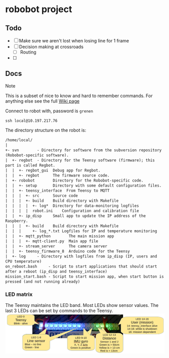 # robobot project

## Todo
- [ ] Make sure we aren't lost when losing line for 1 frame
- [ ] Decision making at crossroads
    - [ ] Routing
- [ ] 

## Docs
>[!NOTE]
> This is a subset of nice to know and hard to remember commands. For anything else see the full [Wiki page](https://rsewiki.electro.dtu.dk/index.php/Robobot_B)

Connect to robot with, password is `grenen`
```
ssh local@10.197.217.76
```

The directory structure on the robot is:
```
/home/local/
|
+- svn        - Directory for software from the subversion repository (Robobot-specific software).
|  +- regbot  - Directory for the Teensy software (firmware); this part is called Regbot.
|  |  +- regbot_gui  Debug app for Regbot.
|  |  +- regbot      The firmware source code.
|  +- robobot        Directory for the Robobot-specific code.
|  |  +- setup       Directory with some default configuration files.
|  |  +- teensy_interface  From Teensy to MQTT
|  |  |  +- src      Source code 
|  |  |  +- build    Build directory with Makefile
|  |  |  |  +- log*  Directory for data-monitoring logfiles
|  |  |  |  robot.ini    Configuration and calibration file
|  |  +- ip_disp     Small app to update the IP address of the Raspberry.
|  |  |  +- build    Build directory with Makefile
|  |  |     +- log_*.txt Logfiles for IP and temperature monitoring
|  |  +- mqtt_python        The main mission app
|  |  |  +- mqtt-client.py  Main app file
|  |  +- stream_server      The camera server
|  |  +- teensy_firmware_8  Arduino code for the Teensy
|  +- log     - Directory with logfiles from ip_disp (IP, users and CPU temperature)
on_reboot.bash     - Script to start applications that should start after a reboot (ip_disp and teensy_interface)
mission_start.bash - Script to start mission app, when start button is pressed (and not running already)
```

### LED matrix
The Teensy maintains the LED band. Most LEDs show sensor values. The last 3 LEDs can be set by commands to the Teensy.
![led-matrix](.github/media/1500px-Led-band-annotated.jpg)

